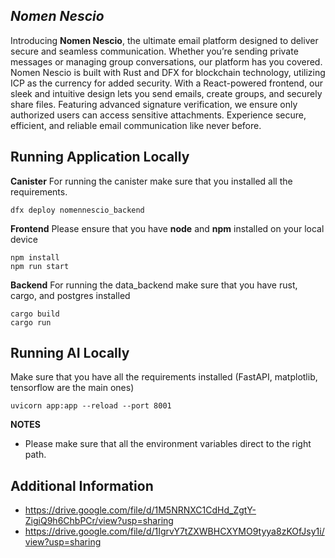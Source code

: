 ## *Nomen Nescio*

Introducing **Nomen Nescio**, the ultimate email platform designed to deliver secure and seamless communication. Whether you’re sending private messages or managing group conversations, our platform has you covered. Nomen Nescio is built with Rust and DFX for blockchain technology, utilizing ICP as the currency for added security. With a React-powered frontend, our sleek and intuitive design lets you send emails, create groups, and securely share files. Featuring advanced signature verification, we ensure only authorized users can access sensitive attachments. Experience secure, efficient, and reliable email communication like never before.

## Running Application Locally

**Canister**
For running the canister make sure that you installed all the requirements.
```
dfx deploy nomennescio_backend
```
**Frontend**
Please ensure that you have **node** and **npm** installed on your local device
```
npm install
npm run start
```
**Backend**
For running the data_backend make sure that you have rust, cargo, and postgres installed
```
cargo build
cargo run
```
## Running AI Locally
Make sure that you have all the requirements installed (FastAPI, matplotlib, tensorflow are the main ones)
```
uvicorn app:app --reload --port 8001
```

**NOTES**
- Please make sure that all the environment variables direct to the right path.
## Additional Information

- https://drive.google.com/file/d/1M5NRNXC1CdHd_ZgtY-ZigiQ9h6ChbPCr/view?usp=sharing
- https://drive.google.com/file/d/1IgrvY7tZXWBHCXYMO9tyya8zKOfJsy1i/view?usp=sharing

